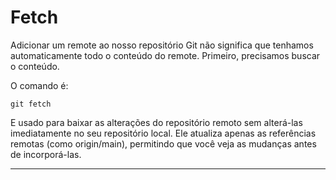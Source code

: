 # Fetch

Adicionar um remote ao nosso repositório Git não significa que tenhamos automaticamente todo o conteúdo do remote. Primeiro, precisamos buscar o conteúdo.

O comando é:

```
git fetch
```

E usado para baixar as alterações do repositório remoto sem alterá-las imediatamente no seu repositório local. Ele atualiza apenas as referências remotas (como origin/main), permitindo que você veja as mudanças antes de incorporá-las.

---
